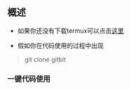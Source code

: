 ## 概述
- 如果你还没有下载termux可以点击[这里](https://f-droid.org/en/packages/com.termux/)
  
- 假如你在代码使用的过程中出现
>git clone
>gitbit
  ### 一键代码使用
  
